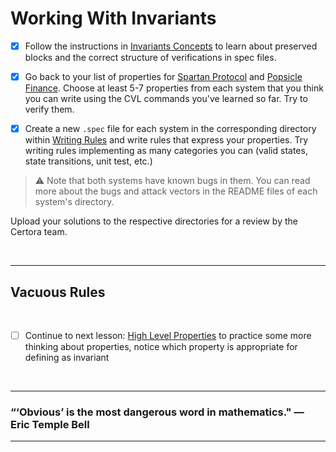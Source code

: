 # Working With Invariants

- [x] Follow the instructions in [Invariants Concepts](InvariantsConcepts) to learn about preserved blocks and the correct structure of verifications in spec files.

- [x] Go back to your list of properties for [Spartan Protocol](WritingRules/SpartanProtocol) and [Popsicle Finance](WritingRules/PopsicleFinance). Choose at least 5-7 properties from each system that you think you can write using the CVL commands you've learned so far. Try to verify them.

- [x] Create a new `.spec` file for each system in the corresponding directory within [Writing Rules](WritingRules) and write rules that express your properties. Try writing rules implementing as many categories you can (valid states, state transitions, unit test, etc.)

> :warning: Note that both systems have known bugs in them. You can read more about the bugs and attack vectors in the README files of each system's directory.

Upload your solutions to the respective directories for a review by the Certora team.

</br>

---

## Vacuous Rules

</br>

- [ ] Continue to next lesson: [High Level Properties](../09.Lesson_HighLevelProperties) to practice some more thinking about properties, notice which property is appropriate for defining as invariant

</br>

---

### “‘Obvious’ is the most dangerous word in mathematics." — Eric Temple Bell

---
